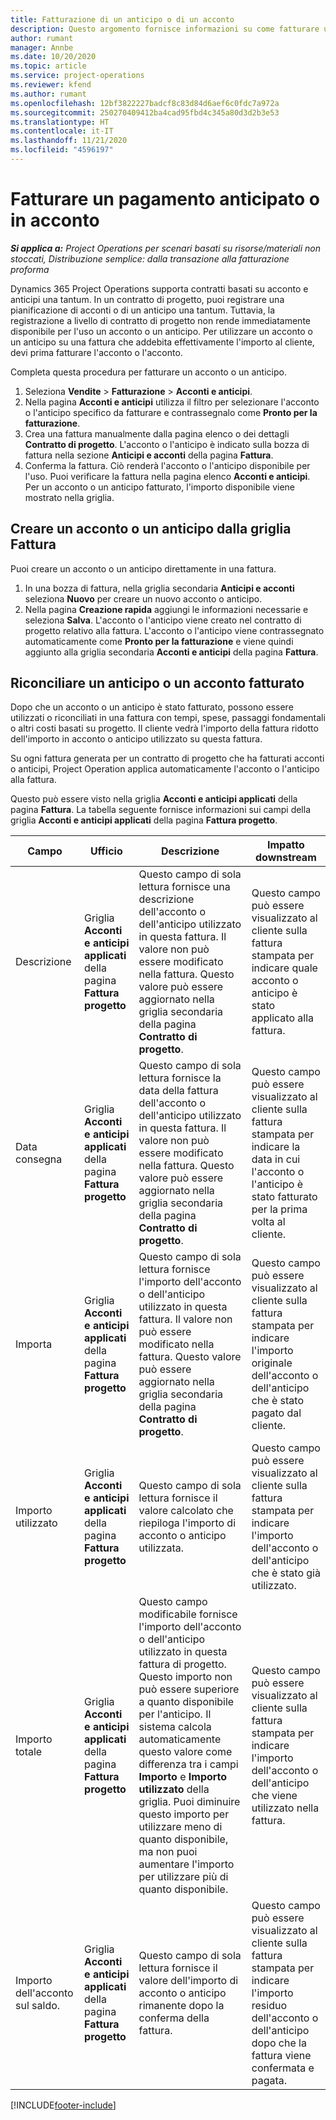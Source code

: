 ```yaml
---
title: Fatturazione di un anticipo o di un acconto
description: Questo argomento fornisce informazioni su come fatturare un acconto o un anticipo in Project Operations.
author: rumant
manager: Annbe
ms.date: 10/20/2020
ms.topic: article
ms.service: project-operations
ms.reviewer: kfend
ms.author: rumant
ms.openlocfilehash: 12bf3822227badcf8c83d84d6aef6c0fdc7a972a
ms.sourcegitcommit: 250270409412ba4cad95fbd4c345a80d3d2b3e53
ms.translationtype: HT
ms.contentlocale: it-IT
ms.lasthandoff: 11/21/2020
ms.locfileid: "4596197"
---
```

# <a name="invoice-a-retainer-or-an-advance"></a>Fatturare un pagamento anticipato o in acconto

_**Si applica a:** Project Operations per scenari basati su risorse/materiali non stoccati, Distribuzione semplice: dalla transazione alla fatturazione proforma_

Dynamics 365 Project Operations supporta contratti basati su acconto e anticipi una tantum. In un contratto di progetto, puoi registrare una pianificazione di acconti o di un anticipo una tantum. Tuttavia, la registrazione a livello di contratto di progetto non rende immediatamente disponibile per l'uso un acconto o un anticipo. Per utilizzare un acconto o un anticipo su una fattura che addebita effettivamente l'importo al cliente, devi prima fatturare l'acconto o l'acconto.

Completa questa procedura per fatturare un acconto o un anticipo.

1. Seleziona **Vendite** > **Fatturazione** > **Acconti e anticipi**. 
2. Nella pagina **Acconti e anticipi** utilizza il filtro per selezionare l'acconto o l'anticipo specifico da fatturare e contrassegnalo come **Pronto per la fatturazione**.
3. Crea una fattura manualmente dalla pagina elenco o dei dettagli **Contratto di progetto**. L'acconto o l'anticipo è indicato sulla bozza di fattura nella sezione **Anticipi e acconti** della pagina **Fattura**.
4. Conferma la fattura. Ciò renderà l'acconto o l'anticipo disponibile per l'uso. Puoi verificare la fattura nella pagina elenco **Acconti e anticipi**. Per un acconto o un anticipo fatturato, l'importo disponibile viene mostrato nella griglia.

## <a name="create-a-retainer-or-advance-from-the-invoice-grid"></a>Creare un acconto o un anticipo dalla griglia Fattura

Puoi creare un acconto o un anticipo direttamente in una fattura.

1. In una bozza di fattura, nella griglia secondaria **Anticipi e acconti** seleziona **Nuovo** per creare un nuovo acconto o anticipo. 
2. Nella pagina **Creazione rapida** aggiungi le informazioni necessarie e seleziona **Salva**. L'acconto o l'anticipo viene creato nel contratto di progetto relativo alla fattura. L'acconto o l'anticipo viene contrassegnato automaticamente come **Pronto per la fatturazione** e viene quindi aggiunto alla griglia secondaria **Acconti e anticipi** della pagina **Fattura**.

## <a name="reconcile-an-invoiced-retainer-or-advance"></a>Riconciliare un anticipo o un acconto fatturato

Dopo che un acconto o un anticipo è stato fatturato, possono essere utilizzati o riconciliati in una fattura con tempi, spese, passaggi fondamentali o altri costi basati su progetto. Il cliente vedrà l'importo della fattura ridotto dell'importo in acconto o anticipo utilizzato su questa fattura.

Su ogni fattura generata per un contratto di progetto che ha fatturati acconti o anticipi, Project Operation applica automaticamente l'acconto o l'anticipo alla fattura.

Questo può essere visto nella griglia **Acconti e anticipi applicati** della pagina **Fattura**. La tabella seguente fornisce informazioni sui campi della griglia **Acconti e anticipi applicati** della pagina **Fattura progetto**.

| Campo | Ufficio | Descrizione | Impatto downstream |
| --- | --- | --- | --- |
| Descrizione | Griglia **Acconti e anticipi applicati** della pagina **Fattura progetto** |Questo campo di sola lettura fornisce una descrizione dell'acconto o dell'anticipo utilizzato in questa fattura. Il valore non può essere modificato nella fattura. Questo valore può essere aggiornato nella griglia secondaria della pagina **Contratto di progetto**. | Questo campo può essere visualizzato al cliente sulla fattura stampata per indicare quale acconto o anticipo è stato applicato alla fattura. |
| Data consegna | Griglia **Acconti e anticipi applicati** della pagina **Fattura progetto**  | Questo campo di sola lettura fornisce la data della fattura dell'acconto o dell'anticipo utilizzato in questa fattura. Il valore non può essere modificato nella fattura. Questo valore può essere aggiornato nella griglia secondaria della pagina **Contratto di progetto**. | Questo campo può essere visualizzato al cliente sulla fattura stampata per indicare la data in cui l'acconto o l'anticipo è stato fatturato per la prima volta al cliente. |
| Importa | Griglia **Acconti e anticipi applicati** della pagina **Fattura progetto**  | Questo campo di sola lettura fornisce l'importo dell'acconto o dell'anticipo utilizzato in questa fattura. Il valore non può essere modificato nella fattura. Questo valore può essere aggiornato nella griglia secondaria della pagina **Contratto di progetto**. | Questo campo può essere visualizzato al cliente sulla fattura stampata per indicare l'importo originale dell'acconto o dell'anticipo che è stato pagato dal cliente. |
| Importo utilizzato | Griglia **Acconti e anticipi applicati** della pagina **Fattura progetto**  | Questo campo di sola lettura fornisce il valore calcolato che riepiloga l'importo di acconto o anticipo utilizzata. | Questo campo può essere visualizzato al cliente sulla fattura stampata per indicare l'importo dell'acconto o dell'anticipo che è stato già utilizzato. |
| Importo totale | Griglia **Acconti e anticipi applicati** della pagina **Fattura progetto**  | Questo campo modificabile fornisce l'importo dell'acconto o dell'anticipo utilizzato in questa fattura di progetto. Questo importo non può essere superiore a quanto disponibile per l'anticipo. Il sistema calcola automaticamente questo valore come differenza tra i campi **Importo** e **Importo utilizzato** della griglia. Puoi diminuire questo importo per utilizzare meno di quanto disponibile, ma non puoi aumentare l'importo per utilizzare più di quanto disponibile. | Questo campo può essere visualizzato al cliente sulla fattura stampata per indicare l'importo dell'acconto o dell'anticipo che viene utilizzato nella fattura. |
| Importo dell'acconto sul saldo. | Griglia **Acconti e anticipi applicati** della pagina **Fattura progetto**  | Questo campo di sola lettura fornisce il valore dell'importo di acconto o anticipo rimanente dopo la conferma della fattura. | Questo campo può essere visualizzato al cliente sulla fattura stampata per indicare l'importo residuo dell'acconto o dell'anticipo dopo che la fattura viene confermata e pagata. |


[!INCLUDE[footer-include](../../includes/footer-banner.md)]